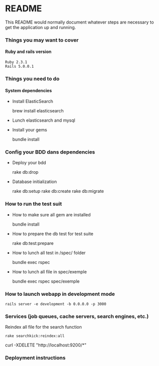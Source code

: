 # README

This README would normally document whatever steps are necessary to get the
application up and running.

### Things you may want to cover
#### Ruby and rails version
    Ruby 2.3.1
    Rails 5.0.0.1

### Things you need to do
#### System dependencies

- Install ElasticSearch

    brew install elasticsearch

- Lunch elasticsearch and mysql
- Install your gems

    bundle install

### Config your BDD dans dependencies

- Deploy your bdd

    rake db:drop

- Database initialization

    rake db:setup
    rake db:create
    rake db:migrate

### How to run the test suit

- How to make sure all gem are installed

    bundle install

- How to prepare the db test for test suite

    rake db:test:prepare

- How to lunch all test in /spec/ folder

    bundle exec rspec

- How to lunch all file in spec/exemple

    bundle exec rspec spec/exemple

### How to launch webapp in development mode

    rails server -e development -b 0.0.0.0 -p 3000

### Services (job queues, cache servers, search engines, etc.)

Reindex all file for the search function

    rake searchkick:reindex:all

curl -XDELETE "http://localhost:9200/\*"

### Deployment instructions
